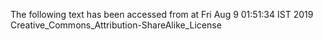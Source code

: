 The following text has been accessed from at Fri Aug 9 01:51:34 IST 2019
Creative_Commons_Attribution-ShareAlike_License

